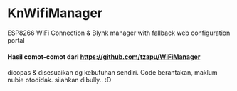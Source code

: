 # KnWifiManager

ESP8266 WiFi Connection & Blynk manager with fallback web configuration portal

#### Hasil comot-comot dari https://github.com/tzapu/WiFiManager

dicopas & disesuaikan dg kebutuhan sendiri.
Code berantakan, maklum nubie otodidak. silahkan dibully..  :D

